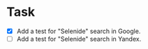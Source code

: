 # Task

- [x] Add a test for "Selenide" search in Google.
- [ ] Add a test for "Selenide" search in Yandex.
